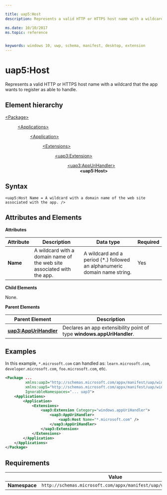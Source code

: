 ```yaml
---

title: uap5:Host
description: Represents a valid HTTP or HTTPS host name with a wildcard that the app wants to register as able to handle.

ms.date: 10/10/2017
ms.topic: reference


keywords: windows 10, uwp, schema, manifest, desktop, extension 
---
```


# uap5:Host
Represents a valid HTTP or HTTPS host name with a wildcard that the app wants to register as able to handle.

## Element hierarchy

<dl>
<dt><a href="element-package.md">&lt;Package&gt;</a></dt>
<dd>
<dl>
<dt><a href="element-applications.md">&lt;Applications&gt;</a></dt>
<dd>
<dl>
<dt><a href="element-application.md">&lt;Application&gt;</a></dt>
<dd>
<dl>
<dt><a href="element-1-extensions.md">&lt;Extensions&gt;</a></dt>
<dd>
<dl>
<dt><a href="element-uap3-extension-manual.md">&lt;uap3:Extension&gt;</a></dt>
<dd>
<dl>
<dt><a href="element-uap3-appurihandler-manual.md">&lt;uap3:AppUriHandler&gt;</a></dt>
<dd><b>&lt;uap5:Host&gt;</b></dd>
</dl>
</dd>
</dl>
</dd>
</dl>
</dd>
</dl>
</dd>
</dl>
</dd>
</dl>

## Syntax

```
<uap5:Host Name = A wildcard with a domain name of the web site associated with the app. />
```

## Attributes and Elements

**Attributes**

| Attribute | Description | Data type | Required |
|-----------|-------------|-----------|----------|
| **Name**  | A wildcard with a domain name of the web site associated with the app. | A wildcard and a period (*.) followed an alphanumeric domain name string. | Yes  |

**Child Elements**

None.

**Parent Elements**

| Parent Element | Description |
|----------------|-------------|
| [**uap3:AppUriHandler**](element-uap3-appurihandler-manual.md) | Declares an app extensibility point of type **windows.appUriHandler**. |

## Examples

In this example, `*.microsoft.com` can handled as: `learn.microsoft.com`, `developer.microsoft.com`, `foo.microsoft.com`, etc.

```xml
<Package ...
         xmlns:uap3="http://schemas.microsoft.com/appx/manifest/uap/windows10/3"  
         xmlns:uap5="http://schemas.microsoft.com/appx/manifest/uap/windows10/5"  
         IgnorableNamespaces="... uap3">
    <Applications>
        <Application>
            <Extensions>
                <uap3:Extension Category="windows.appUriHandler">  
                    <uap3:AppUriHandler>  
                        <uap5:Host Name="*.microsoft.com" />  
                    </uap3:AppUriHandler>  
                </uap3:Extension>  
            </Extensions>
        </Application>
    </Applications>
</Package>
```

## Requirements

|               | Value                                                        |
|---------------|--------------------------------------------------------------|
| **Namespace** | `http://schemas.microsoft.com/appx/manifest/uap/windows10/5` |
